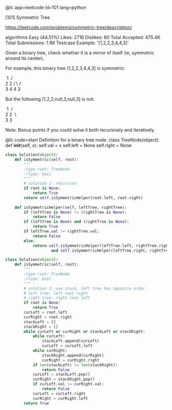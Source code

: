 
@lc app=leetcode id=101 lang=python

[101] Symmetric Tree

https://leetcode.com/problems/symmetric-tree/description/

algorithms
Easy (44.51%)
Likes:    2716
Dislikes: 60
Total Accepted:    475.4K
Total Submissions: 1.1M
Testcase Example:  '[1,2,2,3,4,4,3]'

Given a binary tree, check whether it is a mirror of itself (ie, symmetric
around its center).

For example, this binary tree [1,2,2,3,4,4,3] is symmetric:


⁠   1
⁠  / \
⁠ 2   2
⁠/ \ / \
3  4 4  3




But the following [1,2,2,null,3,null,3] is not:


⁠   1
⁠  / \
⁠ 2   2
⁠  \   \
⁠  3    3




Note:
Bonus points if you could solve it both recursively and iteratively.



@lc code=start
Definition for a binary tree node.
class TreeNode(object):
    def __init__(self, x):
        self.val = x
        self.left = None
        self.right = None

```python
class Solution(object):
    def isSymmetric(self, root):
        """
        :type root: TreeNode
        :rtype: bool
        """
        # solution 1: recursion
        if root is None:
            return True
        return self.isSymmetricHelper(root.left, root.right)
    
    def isSymmetricHelper(self, leftTree, rightTree):
        if (leftTree is None) != (rightTree is None):
            return False
        if (leftTree is None) and (rightTree is None):
            return True
        if leftTree.val != rightTree.val:
            return False
        else:
            return self.isSymmetricHelper(leftTree.left, rightTree.right) \
                    and self.isSymmetricHelper(leftTree.right, rightTree.left)
```




```python 
class Solution(object):
    def isSymmetric(self, root):
        """
        :type root: TreeNode
        :rtype: bool
        """
        # solution 2: use stack, left tree has opposite order 
        # left tree: left root right
        # right tree: right root left
        if root is None:
            return True
        curLeft = root.left
        curRight = root.right
        stackLeft = []
        stackRight = []
        while curLeft or curRight or stackLeft or stackRight:
            while curLeft:
                stackLeft.append(curLeft)
                curLeft = curLeft.left
            while curRight:
                stackRight.append(curRight)
                curRight = curRight.right
            if len(stackLeft) != len(stackRight):
                return False
            curLeft = stackLeft.pop()
            curRight = stackRight.pop()
            if curLeft.val != curRight.val:
                return False
            curLeft = curLeft.right
            curRight = curRight.left
        return True
```